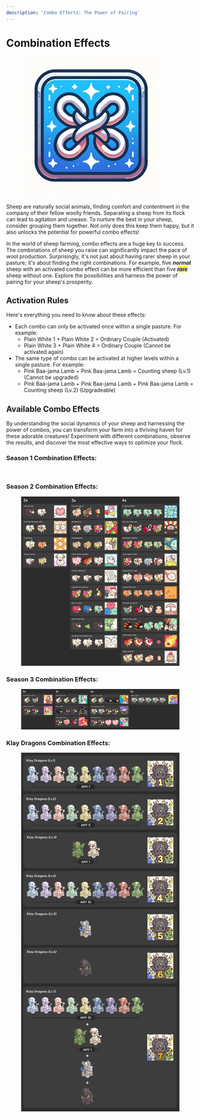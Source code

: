 ```yaml
---
description: 'Combo Effects: The Power of Pairing'
---
```


# Combination Effects

<figure><img src="../../../.gitbook/assets/IMG_1805 (1).jpg" alt="" width="375"><figcaption></figcaption></figure>

Sheep are naturally social animals, finding comfort and contentment in the company of their fellow woolly friends. Separating a sheep from its flock can lead to agitation and unease. To nurture the best in your sheep, consider grouping them together. Not only does this keep them happy, but it also unlocks the potential for powerful combo effects!



In the world of sheep farming, combo effects are a huge key to success. The combinations of sheep you raise can significantly impact the pace of wool production. Surprisingly, it's not just about having rarer sheep in your pasture; it's about finding the right combinations. For example, five _**normal**_ sheep with an activated combo effect can be more efficient than five _<mark style="color:blue;">**rare**</mark>_ sheep without one. Explore the possibilities and harness the power of pairing for your sheep's prosperity.

##

## **Activation Rules**

Here's everything you need to know about these effects:

* Each combo can only be activated once within a single pasture. For example:
  * Plain White 1 + Plain White 2 = Ordinary Couple (Activated)
  * Plain White 3 + Plain White 4 = Ordinary Couple (Cannot be activated again)
* The same type of combo can be activated at higher levels within a single pasture. For example:
  * Pink Baa-jama Lamb + Pink Baa-jama Lamb = Counting sheep (Lv.1) (Cannot be upgraded)
  * Pink Baa-jama Lamb + Pink Baa-jama Lamb + Pink Baa-jama Lamb = Counting sheep (Lv.2) (Upgradeable)



## Available Combo Effects

By understanding the social dynamics of your sheep and harnessing the power of combos, you can transform your farm into a thriving haven for these adorable creatures! Experiment with different combinations, observe the results, and discover the most effective ways to optimize your flock.

### Season 1 Combination Effects:

<figure><img src="../../../.gitbook/assets/combolist (1).jpg" alt=""><figcaption></figcaption></figure>

### Season 2 Combination Effects:

<figure><img src="../../../.gitbook/assets/combolist_season2 (1).jpg" alt=""><figcaption></figcaption></figure>

### Season 3 Combination Effects:

<figure><img src="../../../.gitbook/assets/combolist_season3List (1).png" alt=""><figcaption></figcaption></figure>

### Klay Dragons Combination Effects:

<figure><img src="../../../.gitbook/assets/combolist_season3_klaydragon_set (1).png" alt=""><figcaption></figcaption></figure>



